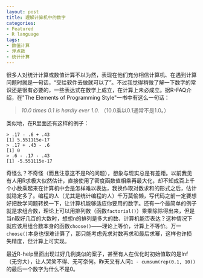 ```yaml
---
layout: post
title: 理解计算机中的数字
categories:
- Featured
- R language
tags:
- 数值计算
- 浮点数
- 统计计算
---
```


很多人对统计计算或数值计算不以为然，表现在他们充分相信计算机、在遇到计算问题时就是一句话，“交给软件去做就可以了”。不过我觉得稍微了解一下数字的常识还是很有必要的，一些表达式在数学上成立，在计算上未必成立。据R-FAQ介绍，在"The Elements of Programming Style"一书中有这么一句话：


> _10.0 times 0.1 is hardly ever 1.0_. （10.0乘以0.1通常不是1.0。）


类似地，在R里面还有这样的例子：

    
    > .17 - .6 + .43
    [1] 5.551115e-17
    > .17 + .43 - .6
    [1] 0
    > .6 - .17 - .43
    [1] -5.551115e-17


奇怪么？不奇怪（而且注意这不是R的问题），想象与现实总是有差距。以前我见有人用R求极大似然估计，直接使用了密度函数值相乘再最大化，却不知成百上千个小数乘起来在计算机中会是怎样难以表达，我换作取对数求和的形式之后，估计就稳定多了。编程的人（尤其是统计编程的人）千万莫偷懒，写代码之前一定要想好把数学问题转换一下，让计算机能够适应你要用的数字。还有一个最简单的例子就是求组合数，理论上可以用排列数（函数`factorial()`）乘乘除除得出来，但是当n取好几百的大数时，想想n的排列是多大的数、计算机能否表达？这种情况下就应该用组合数本身的函数`choose()`——理论上等价，计算上不等价。万一`choose()`本身也很难计算了，那只能考虑先求对数再求和最后求幂，这样也许损失精度，但计算上可实现。

最近R-help里面出现过好几例类似的案子，甚至有人在优化时初始值取的是Inf（无穷大），让人哭笑不得、无可奈何。昨天又有人问`1 - cumsum(rep(0.1, 10))`的最后一个数字为什么不是0。
